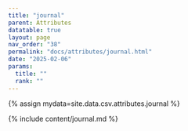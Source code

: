 ```yaml
---
title: "journal"
parent: Attributes
datatable: true
layout: page
nav_order: "38"
permalink: "docs/attributes/journal.html"
date: "2025-02-06"
params:
  title: ""
  rank: ""
---
```

{% assign mydata=site.data.csv.attributes.journal %} 

{% include content/journal.md %}
